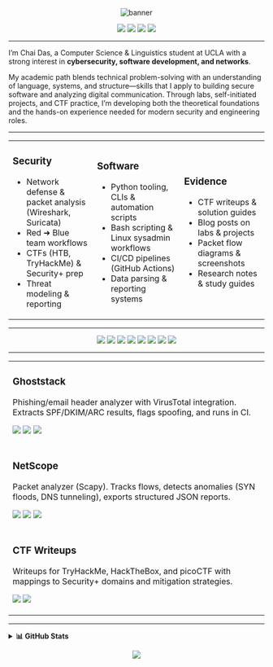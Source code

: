 <!-- HERO -->
<p align="center">
  <img src="https://capsule-render.vercel.app/api?type=rect&color=0:6EE7F9,100:9333EA&height=140&text=Chai%20Das%20%7C%20NullBarry&fontColor=ffffff&fontSize=42&fontAlign=50&fontAlignY=70&desc=Cybersecurity%20%E2%80%A2%20Software%20%E2%80%A2%20Networks&descAlign=50&descAlignY=95" alt="banner"/>
</p>

<!-- QUICK LINKS -->
<p align="center">
  <a href="https://github.com/NullBarry?tab=repositories"><img src="https://img.shields.io/badge/Projects-1f2937?style=for-the-badge&logo=github&logoColor=white&labelColor=111827"></a>
  <a href="https://your-blog-url-here"><img src="https://img.shields.io/badge/Blog-2563EB?style=for-the-badge&logo=hashnode&logoColor=white"></a>
  <a href="mailto:your-email@example.com"><img src="https://img.shields.io/badge/Email-10B981?style=for-the-badge&logo=gmail&logoColor=white"></a>
  <a href="https://www.linkedin.com/in/your-linkedin/"><img src="https://img.shields.io/badge/LinkedIn-0A66C2?style=for-the-badge&logo=linkedin&logoColor=white"></a>
</p>

---

<!-- BIO -->
I’m Chai Das, a Computer Science & Linguistics student at UCLA with a strong interest in **cybersecurity, software development, and networks**.  

My academic path blends technical problem-solving with an understanding of language, systems, and structure—skills that I apply to building secure software and analyzing digital communication. Through labs, self-initiated projects, and CTF practice, I’m developing both the theoretical foundations and the hands-on experience needed for modern security and engineering roles.

---

<!-- THREE "CARDS" USING TABLE -->
<table>
  <tr>
    <td width="33%">
      <h3> Security</h3>
      <ul>
        <li>Network defense & packet analysis (Wireshark, Suricata)</li>
        <li>Red ➜ Blue team workflows</li>
        <li>CTFs (HTB, TryHackMe) & Security+ prep</li>
        <li>Threat modeling & reporting</li>
      </ul>
    </td>
    <td width="34%">
      <h3> Software</h3>
      <ul>
        <li>Python tooling, CLIs & automation scripts</li>
        <li>Bash scripting & Linux sysadmin workflows</li>
        <li>CI/CD pipelines (GitHub Actions)</li>
        <li>Data parsing & reporting systems</li>
      </ul>
    </td>
    <td width="33%">
      <h3> Evidence</h3>
      <ul>
        <li>CTF writeups & solution guides</li>
        <li>Blog posts on labs & projects</li>
        <li>Packet flow diagrams & screenshots</li>
        <li>Research notes & study guides</li>
      </ul>
    </td>
  </tr>
</table>

---

<!-- SKILLS BADGES -->
<p align="center">
  <img src="https://img.shields.io/badge/Python-3776AB.svg?style=for-the-badge&logo=python&logoColor=white"/>
  <img src="https://img.shields.io/badge/Bash-121011.svg?style=for-the-badge&logo=gnu-bash&logoColor=white"/>
  <img src="https://img.shields.io/badge/Linux-222222.svg?style=for-the-badge&logo=linux&logoColor=white"/>
  <img src="https://img.shields.io/badge/Wireshark-1679A7.svg?style=for-the-badge&logo=wireshark&logoColor=white"/>
  <img src="https://img.shields.io/badge/Nmap-4A5568.svg?style=for-the-badge"/>
  <img src="https://img.shields.io/badge/Scapy-9333EA.svg?style=for-the-badge"/>
  <img src="https://img.shields.io/badge/Snort/Suricata-ef4444.svg?style=for-the-badge"/>
  <img src="https://img.shields.io/badge/GitHub%20Actions-2088FF.svg?style=for-the-badge&logo=github-actions&logoColor=white"/>
</p>

---

<!-- FEATURED "CARDS" -->
<table>
  <tr>
    <td>
      <h3> Ghoststack</h3>
      <p>Phishing/email header analyzer with VirusTotal integration. Extracts SPF/DKIM/ARC results, flags spoofing, and runs in CI.</p>
      <p>
        <a href="https://github.com/NullBarry/ghoststack"><img src="https://img.shields.io/badge/Repo-111827?style=flat&logo=github&logoColor=white"></a>
        <img src="https://img.shields.io/badge/Python-3776AB?style=flat">
        <img src="https://img.shields.io/badge/CLI-0ea5e9?style=flat">
      </p>
    </td>
  </tr>
  <tr>
    <td>
      <h3> NetScope</h3>
      <p>Packet analyzer (Scapy). Tracks flows, detects anomalies (SYN floods, DNS tunneling), exports structured JSON reports.</p>
      <p>
        <a href="https://github.com/NullBarry/netscope"><img src="https://img.shields.io/badge/Repo-111827?style=flat&logo=github&logoColor=white"></a>
        <img src="https://img.shields.io/badge/Scapy-9333EA?style=flat">
        <img src="https://img.shields.io/badge/Network-0ea5e9?style=flat">
      </p>
    </td>
  </tr>
  <tr>
    <td>
      <h3> CTF Writeups</h3>
      <p>Writeups for TryHackMe, HackTheBox, and picoCTF with mappings to Security+ domains and mitigation strategies.</p>
      <p>
        <a href="https://github.com/NullBarry/ctf-writeups"><img src="https://img.shields.io/badge/Repo-111827?style=flat&logo=github&logoColor=white"></a>
        <a href="https://your-blog-url-here"><img src="https://img.shields.io/badge/Blog-2563EB?style=flat&logo=hashnode&logoColor=white"></a>
      </p>
    </td>
  </tr>
</table>

---

<!-- COLLAPSIBLE STATS -->
<details>
  <summary><b>📊 GitHub Stats</b></summary>
  <br/>
  <p align="center">
    <img height="150" src="https://github-readme-stats.vercel.app/api?username=NullBarry&show_icons=true&hide_title=true&hide_border=true" />
    <img height="150" src="https://github-readme-stats.vercel.app/api/top-langs/?username=NullBarry&layout=compact&hide_border=true" />
  </p>
</details>

<!-- FOOTER BANNER -->
<p align="center">
  <img src="https://capsule-render.vercel.app/api?type=waving&height=120&color=0:10B981,100:2563EB&section=footer" />
</p>
